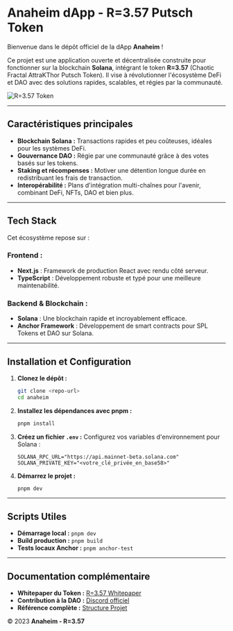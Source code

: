 # Anaheim dApp - R=3.57 Putsch Token

Bienvenue dans le dépôt officiel de la dApp **Anaheim** !

Ce projet est une application ouverte et décentralisée construite pour fonctionner sur la blockchain **Solana**, intégrant le token **R=3.57** (Chaotic Fractal AttraKThor Putsch Token). Il vise à révolutionner l'écosystème DeFi et DAO avec des solutions rapides, scalables, et régies par la communauté.

![R=3.57 Token](https://raw.githubusercontent.com/RastaDjuss/anarcoin-2.0/bc0cab788f42d164215c6fcbd78b24ae1cb47f26/anarcoin-dextools-banner.gif)

---

## Caractéristiques principales

- **Blockchain Solana :** Transactions rapides et peu coûteuses, idéales pour les systèmes DeFi.
- **Gouvernance DAO :** Régie par une communauté grâce à des votes basés sur les tokens.
- **Staking et récompenses :** Motiver une détention longue durée en redistribuant les frais de transaction.
- **Interopérabilité :** Plans d'intégration multi-chaînes pour l'avenir, combinant DeFi, NFTs, DAO et bien plus.

---

## Tech Stack

Cet écosystème repose sur :

### Frontend :
- **Next.js** : Framework de production React avec rendu côté serveur.
- **TypeScript** : Développement robuste et typé pour une meilleure maintenabilité.

### Backend & Blockchain :
- **Solana** : Une blockchain rapide et incroyablement efficace.
- **Anchor Framework** : Développement de smart contracts pour SPL Tokens et DAO sur Solana.

---

## Installation et Configuration

1. **Clonez le dépôt :**
   ```bash
   git clone <repo-url>
   cd anaheim
   ```

2. **Installez les dépendances avec pnpm :**
   ```bash
   pnpm install
   ```

3. **Créez un fichier `.env` :**
   Configurez vos variables d'environnement pour Solana :
   ```env
   SOLANA_RPC_URL="https://api.mainnet-beta.solana.com"
   SOLANA_PRIVATE_KEY="<votre_clé_privée_en_base58>"
   ```

4. **Démarrez le projet :**
   ```bash
   pnpm dev
   ```

---

## Scripts Utiles

- **Démarrage local :** `pnpm dev`
- **Build production :** `pnpm build`
- **Tests locaux Anchor :** `pnpm anchor-test`

---

## Documentation complémentaire

- **Whitepaper du Token :** [R=3.57 Whitepaper](./whitepaper.md)
- **Contribution à la DAO :** [Discord officiel](https://discord.gg/Dt7zvuFPGf)
- **Référence complète :** [Structure Projet](cleaned-tree.json)

© 2023 **Anaheim - R=3.57**